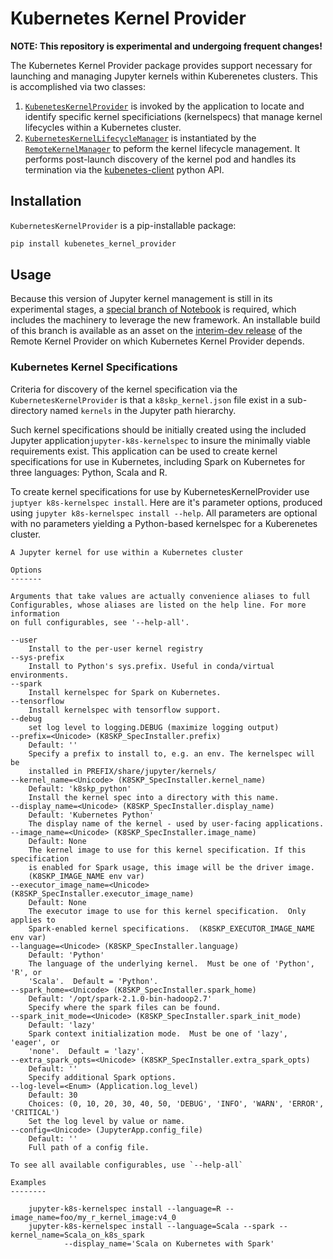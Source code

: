 # Kubernetes Kernel Provider

__NOTE: This repository is experimental and undergoing frequent changes!__

The Kubernetes Kernel Provider package provides support necessary for launching and managing Jupyter kernels within Kuberenetes clusters.  This is accomplished via two classes:

1. [`KubenetesKernelProvider`](https://github.com/gateway-experiments/kubernetes_kernel_provider/blob/master/kubernetes_kernel_provider/provider.py) is invoked by the application to locate and identify specific kernel specificiations (kernelspecs) that manage kernel lifecycles within a Kubernetes cluster.
2. [`KubernetesKernelLifecycleManager`](https://github.com/gateway-experiments/kubernetes_kernel_provider/blob/master/kubernetes_kernel_provider/k8s.py) is instantiated by the [`RemoteKernelManager`](https://github.com/gateway-experiments/remote_kernel_provider/blob/master/remote_kernel_provider/manager.py) to peform the kernel lifecycle management.  It performs post-launch discovery of the kernel pod and handles its termination via the [kubenetes-client](https://github.com/kubernetes-client/python) python API.

## Installation
`KubernetesKernelProvider` is a pip-installable package:
```bash
pip install kubenetes_kernel_provider
```

## Usage
Because this version of Jupyter kernel management is still in its experimental stages, a [special branch of Notebook](https://github.com/takluyver/notebook/tree/jupyter-kernel-mgmt) is required, which includes the machinery to leverage the new framework.  An installable build of this branch is available as an asset on the [interim-dev release](https://github.com/gateway-experiments/remote_kernel_provider/releases/tag/v0.1-interim-dev) of the Remote Kernel Provider on which Kubernetes Kernel Provider depends.

### Kubernetes Kernel Specifications
Criteria for discovery of the kernel specification via the `KubernetesKernelProvider` is that a `k8skp_kernel.json` file exist in a sub-directory named `kernels` in the Jupyter path hierarchy. 

Such kernel specifications should be initially created using the included Jupyter application`jupyter-k8s-kernelspec` to insure the minimally viable requirements exist.  This application can be used to create kernel specifications for use in Kubernetes, including Spark on Kubernetes for three languages: Python, Scala and R.

To create kernel specifications for use by KubernetesKernelProvider use `juptyer k8s-kernelspec install`.  Here are it's parameter options, produced using `jupyter k8s-kernelspec install --help`.  All parameters are optional with no parameters yielding a Python-based kernelspec for a Kuberenetes cluster.

```
A Jupyter kernel for use within a Kubernetes cluster

Options
-------

Arguments that take values are actually convenience aliases to full
Configurables, whose aliases are listed on the help line. For more information
on full configurables, see '--help-all'.

--user
    Install to the per-user kernel registry
--sys-prefix
    Install to Python's sys.prefix. Useful in conda/virtual environments.
--spark
    Install kernelspec for Spark on Kubernetes.
--tensorflow
    Install kernelspec with tensorflow support.
--debug
    set log level to logging.DEBUG (maximize logging output)
--prefix=<Unicode> (K8SKP_SpecInstaller.prefix)
    Default: ''
    Specify a prefix to install to, e.g. an env. The kernelspec will be
    installed in PREFIX/share/jupyter/kernels/
--kernel_name=<Unicode> (K8SKP_SpecInstaller.kernel_name)
    Default: 'k8skp_python'
    Install the kernel spec into a directory with this name.
--display_name=<Unicode> (K8SKP_SpecInstaller.display_name)
    Default: 'Kubernetes Python'
    The display name of the kernel - used by user-facing applications.
--image_name=<Unicode> (K8SKP_SpecInstaller.image_name)
    Default: None
    The kernel image to use for this kernel specification. If this specification
    is enabled for Spark usage, this image will be the driver image.
    (K8SKP_IMAGE_NAME env var)
--executor_image_name=<Unicode> (K8SKP_SpecInstaller.executor_image_name)
    Default: None
    The executor image to use for this kernel specification.  Only applies to
    Spark-enabled kernel specifications.  (K8SKP_EXECUTOR_IMAGE_NAME env var)
--language=<Unicode> (K8SKP_SpecInstaller.language)
    Default: 'Python'
    The language of the underlying kernel.  Must be one of 'Python', 'R', or
    'Scala'.  Default = 'Python'.
--spark_home=<Unicode> (K8SKP_SpecInstaller.spark_home)
    Default: '/opt/spark-2.1.0-bin-hadoop2.7'
    Specify where the spark files can be found.
--spark_init_mode=<Unicode> (K8SKP_SpecInstaller.spark_init_mode)
    Default: 'lazy'
    Spark context initialization mode.  Must be one of 'lazy', 'eager', or
    'none'.  Default = 'lazy'.
--extra_spark_opts=<Unicode> (K8SKP_SpecInstaller.extra_spark_opts)
    Default: ''
    Specify additional Spark options.
--log-level=<Enum> (Application.log_level)
    Default: 30
    Choices: (0, 10, 20, 30, 40, 50, 'DEBUG', 'INFO', 'WARN', 'ERROR', 'CRITICAL')
    Set the log level by value or name.
--config=<Unicode> (JupyterApp.config_file)
    Default: ''
    Full path of a config file.

To see all available configurables, use `--help-all`

Examples
--------

    jupyter-k8s-kernelspec install --language=R --image_name=foo/my_r_kernel_image:v4_0
    jupyter-k8s-kernelspec install --language=Scala --spark --kernel_name=Scala_on_k8s_spark
            --display_name='Scala on Kubernetes with Spark'
``` 
